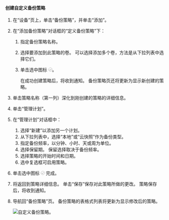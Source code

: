 <!--author=SharS last changed: 9/15/15-->

#### <a name="to-create-a-custom-backup-policy"></a>创建自定义备份策略
1. 在“设备”页上，单击“备份策略”，并单击“添加”。
2. 在“添加备份策略”对话框的“定义备份策略”下：
   
   1. 指定备份策略名称。
   2. 选择要添加到此策略的卷。 可以选择添加多个卷，方法是从下拉列表中选择它们。
   3. 单击选中图标  ![选中图标](./media/storsimple-add-backup-policy/HCS_CheckIcon-include.png)。
      
      在成功创建策略后，将收到通知。 备份策略页还将更新为显示新创建的策略。
3. 单击策略名称（第一列）深化到刚创建的策略的详细信息。
4. 单击“管理计划”。
5. 在“管理计划”对话框中：
   
   1. 选择“新建”以添加另一个计划。
   2. 从下拉列表中，选择“本地”或“云快照”作为备份类型。
   3. 指定备份频率，以分钟、小时、天或周为单位。
   4. 选择保留期。 保留选择取决于备份频率。
   5. 选择策略的开始时间和日期。
   6. 选中复选框可启用策略。
6. 单击选中图标  ![选中图标](./media/storsimple-add-backup-policy/HCS_CheckIcon-include.png) 完成。
7. 将返回到策略详细信息。 单击“保存”保存对此策略所做的更改。 策略保存后，将收到通知。
8. 导航回“备份策略”页。 备份策略的表格式列表将更新为显示修改后的策略。
   
    ![自定义备份策略](./media/storsimple-create-custom-backup-policy/HCS_CustomBackupPolicyM-include.png)。

